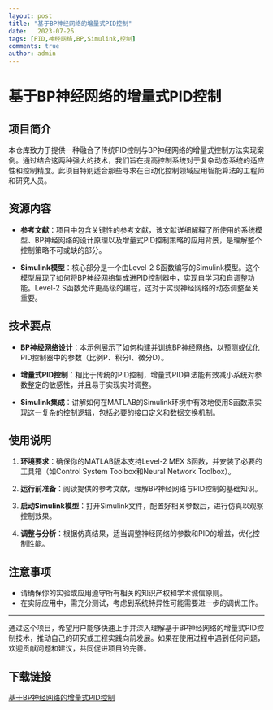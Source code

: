 ```yaml
---
layout: post
title: "基于BP神经网络的增量式PID控制"
date:   2023-07-26
tags: [PID,神经网络,BP,Simulink,控制]
comments: true
author: admin
---
```

# 基于BP神经网络的增量式PID控制

## 项目简介

本仓库致力于提供一种融合了传统PID控制与BP神经网络的增量式控制方法实现案例。通过结合这两种强大的技术，我们旨在提高控制系统对于复杂动态系统的适应性和控制精度。此项目特别适合那些寻求在自动化控制领域应用智能算法的工程师和研究人员。

## 资源内容

- **参考文献**：项目中包含关键性的参考文献，该文献详细解释了所使用的系统模型、BP神经网络的设计原理以及增量式PID控制策略的应用背景，是理解整个控制策略不可或缺的部分。
  
- **Simulink模型**：核心部分是一个由Level-2 S函数编写的Simulink模型。这个模型展现了如何将BP神经网络集成进PID控制器中，实现自学习和自调整功能。Level-2 S函数允许更高级的编程，这对于实现神经网络的动态调整至关重要。

## 技术要点

- **BP神经网络设计**：本示例展示了如何构建并训练BP神经网络，以预测或优化PID控制器中的参数（比例P、积分I、微分D）。

- **增量式PID控制**：相比于传统的PID控制，增量式PID算法能有效减小系统对参数整定的敏感性，并且易于实现实时调整。

- **Simulink集成**：讲解如何在MATLAB的Simulink环境中有效地使用S函数来实现这一复杂的控制逻辑，包括必要的接口定义和数据交换机制。

## 使用说明

1. **环境要求**：确保你的MATLAB版本支持Level-2 MEX S函数，并安装了必要的工具箱（如Control System Toolbox和Neural Network Toolbox）。

2. **运行前准备**：阅读提供的参考文献，理解BP神经网络与PID控制的基础知识。

3. **启动Simulink模型**：打开Simulink文件，配置好相关参数后，进行仿真以观察控制效果。

4. **调整与分析**：根据仿真结果，适当调整神经网络的参数和PID的增益，优化控制性能。

## 注意事项

- 请确保你的实验或应用遵守所有相关的知识产权和学术诚信原则。
- 在实际应用中，需充分测试，考虑到系统特异性可能需要进一步的调优工作。

---

通过这个项目，希望用户能够快速上手并深入理解基于BP神经网络的增量式PID控制技术，推动自己的研究或工程实践向前发展。如果在使用过程中遇到任何问题，欢迎贡献问题和建议，共同促进项目的完善。

## 下载链接

[基于BP神经网络的增量式PID控制](https://pan.quark.cn/s/9c826d747e0b)